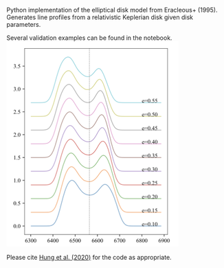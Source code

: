 Python implementation of the elliptical disk model from Eracleous+ (1995).
Generates line profiles from a relativistic Keplerian disk given disk parameters.

Several validation examples can be found in the notebook.
<img src="https://github.com/tiarahung/elliptical_disk/blob/main/docs/elliptical_disk_ecc.png" alt="elliptical_disk_ecc" width="400"/>

Please cite [Hung et al. (2020)](https://ui.adsabs.harvard.edu/abs/2020ApJ...903...31H/exportcitation) for the code as appropriate.
